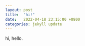 ```yaml
---
layout: post
title:  "hi!"
date:   2022-04-18 23:15:00 +0800
categories: jekyll update
---
```


hi, hello.
